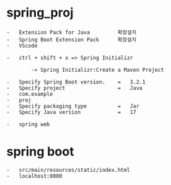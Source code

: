# spring_proj
    -   Extension Pack for Java         확장설치
    -   Spring Boot Extension Pack      확장설치
    -   VScode

    -   ctrl + shift + x => Spring Initializr

            -> Spring Initializr:Create a Maven Project

    -   Specify Spring Boot version.    =   3.2.1
    -   Specify project                 =   Java
    -   com.example
    -   proj
    -   Specify packaging type          =   Jar
    -   Specify Java version            =   17

    -   spring web

# spring boot
    -   src/main/resources/static/index.html
    -   localhost:8080

